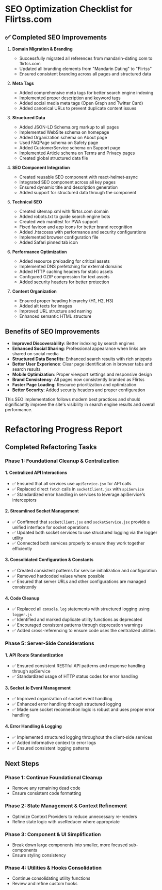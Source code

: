 # SEO Optimization Checklist for Flirtss.com

## ✅ Completed SEO Improvements

1. **Domain Migration & Branding**
   - Successfully migrated all references from mandarin-dating.com to flirtss.com
   - Updated all branding elements from "Mandarin Dating" to "Flirtss"
   - Ensured consistent branding across all pages and structured data

2. **Meta Tags**
   - Added comprehensive meta tags for better search engine indexing
   - Implemented proper description and keyword tags
   - Added social media meta tags (Open Graph and Twitter Card)
   - Added canonical URLs to prevent duplicate content issues

3. **Structured Data**
   - Added JSON-LD Schema.org markup to all pages
   - Implemented WebSite schema on homepage
   - Added Organization schema on About page
   - Used FAQPage schema on Safety page
   - Added CustomerService schema on Support page
   - Implemented Article schema on Terms and Privacy pages
   - Created global structured data file

4. **SEO Component Integration**
   - Created reusable SEO component with react-helmet-async
   - Integrated SEO component across all key pages
   - Ensured dynamic title and description generation
   - Added support for structured data through the component

5. **Technical SEO**
   - Created sitemap.xml with flirtss.com domain
   - Added robots.txt to guide search engine bots
   - Created web manifest for PWA support
   - Fixed favicon and app icons for better brand recognition
   - Added .htaccess with performance and security configurations
   - Implemented browser configuration file
   - Added Safari pinned tab icon

6. **Performance Optimization**
   - Added resource preloading for critical assets
   - Implemented DNS prefetching for external domains
   - Added HTTP caching headers for static assets
   - Configured GZIP compression for text assets
   - Added security headers for better protection

7. **Content Organization**
   - Ensured proper heading hierarchy (H1, H2, H3)
   - Added alt texts for images
   - Improved URL structure and naming
   - Enhanced semantic HTML structure

## Benefits of SEO Improvements

- **Improved Discoverability**: Better indexing by search engines
- **Enhanced Social Sharing**: Professional appearance when links are shared on social media
- **Structured Data Benefits**: Enhanced search results with rich snippets
- **Better User Experience**: Clear page identification in browser tabs and search results
- **Mobile Optimization**: Proper viewport settings and responsive design
- **Brand Consistency**: All pages now consistently branded as Flirtss
- **Faster Page Loading**: Resource prioritization and optimization
- **Better Security**: Added security headers and proper configuration

This SEO implementation follows modern best practices and should significantly improve the site's visibility in search engine results and overall performance.

# Refactoring Progress Report

## Completed Refactoring Tasks

### Phase 1: Foundational Cleanup & Centralization

#### 1. Centralized API Interactions
- ✅ Ensured that all services use `apiService.jsx` for API calls
- ✅ Replaced direct `fetch` calls in `socketClient.jsx` with `apiService`
- ✅ Standardized error handling in services to leverage apiService's interceptors

#### 2. Streamlined Socket Management
- ✅ Confirmed that `socketClient.jsx` and `socketService.jsx` provide a unified interface for socket operations
- ✅ Updated both socket services to use structured logging via the logger utility
- ✅ Connected both services properly to ensure they work together efficiently

#### 3. Consolidated Configuration & Constants
- ✅ Created consistent patterns for service initialization and configuration 
- ✅ Removed hardcoded values where possible
- ✅ Ensured that server URLs and other configurations are managed consistently

#### 4. Code Cleanup
- ✅ Replaced all `console.log` statements with structured logging using `logger.js`
- ✅ Identified and marked duplicate utility functions as deprecated
- ✅ Encouraged consistent patterns through deprecation warnings
- ✅ Added cross-referencing to ensure code uses the centralized utilities

### Phase 5: Server-Side Considerations

#### 1. API Route Standardization
- ✅ Ensured consistent RESTful API patterns and response handling through apiService
- ✅ Standardized usage of HTTP status codes for error handling

#### 3. Socket.io Event Management
- ✅ Improved organization of socket event handling
- ✅ Enhanced error handling through structured logging
- ✅ Made sure socket reconnection logic is robust and uses proper error handling

#### 4. Error Handling & Logging
- ✅ Implemented structured logging throughout the client-side services
- ✅ Added informative context to error logs
- ✅ Ensured consistent logging patterns

## Next Steps

### Phase 1: Continue Foundational Cleanup
- Remove any remaining dead code
- Ensure consistent code formatting

### Phase 2: State Management & Context Refinement
- Optimize Context Providers to reduce unnecessary re-renders
- Refine state logic with useReducer where appropriate

### Phase 3: Component & UI Simplification
- Break down large components into smaller, more focused sub-components
- Ensure styling consistency

### Phase 4: Utilities & Hooks Consolidation
- Continue consolidating utility functions
- Review and refine custom hooks